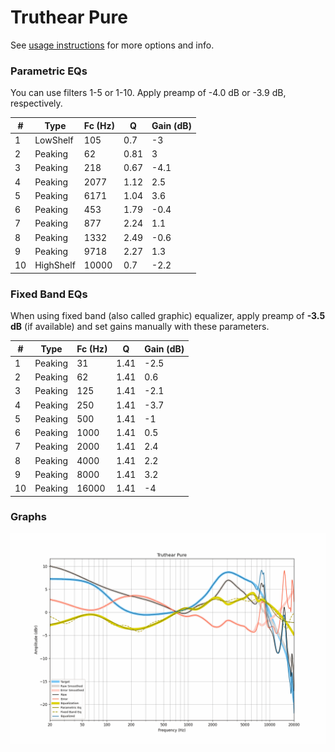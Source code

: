 # Truthear Pure
See [usage instructions](https://github.com/jaakkopasanen/AutoEq#usage) for more options and info.

### Parametric EQs
You can use filters 1-5 or 1-10. Apply preamp of -4.0 dB or -3.9 dB, respectively.

|   # | Type      |   Fc (Hz) |    Q |   Gain (dB) |
|-----|-----------|-----------|------|-------------|
|   1 | LowShelf  |       105 | 0.7  |        -3   |
|   2 | Peaking   |        62 | 0.81 |         3   |
|   3 | Peaking   |       218 | 0.67 |        -4.1 |
|   4 | Peaking   |      2077 | 1.12 |         2.5 |
|   5 | Peaking   |      6171 | 1.04 |         3.6 |
|   6 | Peaking   |       453 | 1.79 |        -0.4 |
|   7 | Peaking   |       877 | 2.24 |         1.1 |
|   8 | Peaking   |      1332 | 2.49 |        -0.6 |
|   9 | Peaking   |      9718 | 2.27 |         1.3 |
|  10 | HighShelf |     10000 | 0.7  |        -2.2 |

### Fixed Band EQs
When using fixed band (also called graphic) equalizer, apply preamp of **-3.5 dB** (if available) and set gains manually with these parameters.

|   # | Type    |   Fc (Hz) |    Q |   Gain (dB) |
|-----|---------|-----------|------|-------------|
|   1 | Peaking |        31 | 1.41 |        -2.5 |
|   2 | Peaking |        62 | 1.41 |         0.6 |
|   3 | Peaking |       125 | 1.41 |        -2.1 |
|   4 | Peaking |       250 | 1.41 |        -3.7 |
|   5 | Peaking |       500 | 1.41 |        -1   |
|   6 | Peaking |      1000 | 1.41 |         0.5 |
|   7 | Peaking |      2000 | 1.41 |         2.4 |
|   8 | Peaking |      4000 | 1.41 |         2.2 |
|   9 | Peaking |      8000 | 1.41 |         3.2 |
|  10 | Peaking |     16000 | 1.41 |        -4   |

### Graphs
![](./Truthear%20Pure.png)

